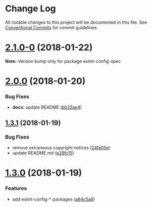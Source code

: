 # Change Log

All notable changes to this project will be documented in this file.
See [Conventional Commits](https://conventionalcommits.org) for commit guidelines.

<a name="2.1.0-0"></a>
# [2.1.0-0](https://github.com/joshblack/spec/tree/master/packages/eslint-config-spec-base/compare/v2.0.0...v2.1.0-0) (2018-01-22)




**Note:** Version bump only for package eslint-config-spec

<a name="2.0.0"></a>
# [2.0.0](https://github.com/joshblack/spec/tree/master/packages/eslint-config-spec-base/compare/v1.3.1...v2.0.0) (2018-01-20)


### Bug Fixes

* **docs:** update README ([bb33ae4](https://github.com/joshblack/spec/tree/master/packages/eslint-config-spec-base/commit/bb33ae4))




<a name="1.3.1"></a>
## [1.3.1](https://github.com/joshblack/spec/tree/master/packages/eslint-config-spec-base/compare/v1.3.0...v1.3.1) (2018-01-19)


### Bug Fixes

* remove extraneous copyright notices ([24fa05e](https://github.com/joshblack/spec/tree/master/packages/eslint-config-spec-base/commit/24fa05e))
* update README.md ([e28fc15](https://github.com/joshblack/spec/tree/master/packages/eslint-config-spec-base/commit/e28fc15))




<a name="1.3.0"></a>
# [1.3.0](https://github.com/joshblack/spec/tree/master/packages/eslint-config-spec-base/compare/v1.2.0...v1.3.0) (2018-01-19)


### Features

* add eslint-config-* packages ([a84c5a9](https://github.com/joshblack/spec/tree/master/packages/eslint-config-spec-base/commit/a84c5a9))
